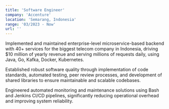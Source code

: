 ```yaml
---
title: 'Software Engineer'
company: 'Accenture'
location: 'Semarang, Indonesia'
range: '03/2023 - Now'
url: ''
---
```


Implemented and maintained enterprise-level microservice-based backend with 40+ services for the biggest telecom company in Indonesia, driving $10 million of yearly revenue and serving millions of requests daily, using Java, Go, Kafka, Docker, Kubernetes.

Established robust software quality through implementation of code standards, automated testing, peer review processes, and development of shared libraries to ensure maintainable and scalable codebases.

Engineered automated monitoring and maintenance solutions using Bash and Jenkins CI/CD pipelines, significantly reducing operational overhead and improving system reliability.
